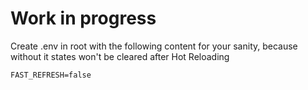 # Work in progress

Create .env in root with the following content for your sanity, because without it states won't be cleared after Hot Reloading
```
FAST_REFRESH=false
```